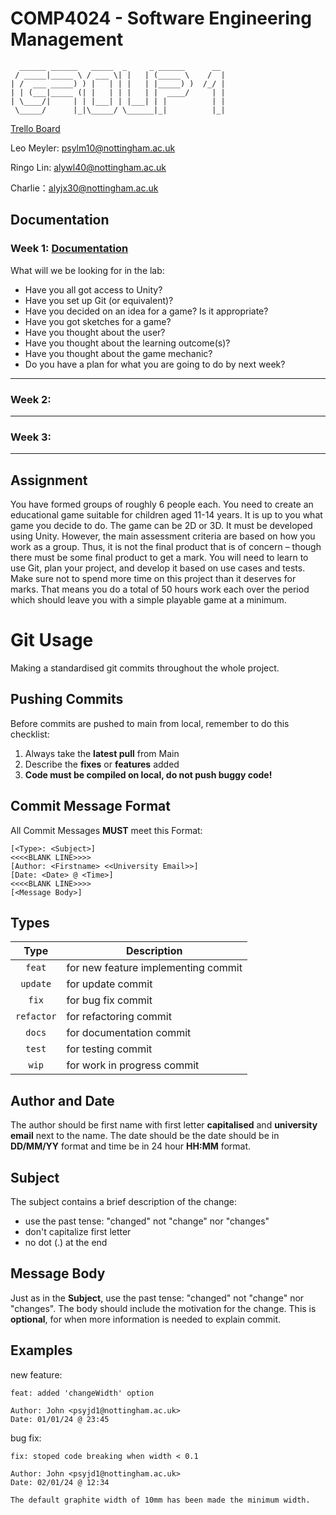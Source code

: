 # COMP4024 - Software Engineering Management 

```
  ______ ______   _____  _     _ ______      __ 
 / _____|_____ \ / ___ \| |   | (_____ \    /  |
| /  ___ _____) ) |   | | |   | |_____) )  /_/ |
| | (___|_____ (| |   | | |   | |  ____/     | |
| \____/|     | | |___| | |___| | |          | |
 \_____/      |_|\_____/ \______|_|          |_|
```

[Trello Board](https://trello.com/w/userworkspace72299105)

Leo Meyler: psylm10@nottingham.ac.uk

Ringo Lin: alywl40@nottingham.ac.uk

Charlie：alyjx30@nottingham.ac.uk
                                

## Documentation
### Week 1: [Documentation](./weekly-reports/week1/week1-Ideas.md)

What will we be looking for in the lab:
- Have you all got access to Unity?
- Have you set up Git (or equivalent)?
- Have you decided on an idea for a game? Is it appropriate?
- Have you got sketches for a game?
- Have you thought about the user?
- Have you thought about the learning outcome(s)?
- Have you thought about the game mechanic?
- Do you have a plan for what you are going to do by next week?

---
### Week 2: 
---
### Week 3:
---

## Assignment
You have formed groups of roughly 6 people each. You need to create an
educational game suitable for children aged 11-14 years. It is up to you what
game you decide to do. The game can be 2D or 3D. It must be developed
using Unity. However, the main assessment criteria are based on how you
work as a group. Thus, it is not the final product that is of concern – though
there must be some final product to get a mark. You will need to learn to use
Git, plan your project, and develop it based on use cases and tests. Make
sure not to spend more time on this project than it deserves for marks. That
means you do a total of 50 hours work each over the period which should
leave you with a simple playable game at a minimum. 


# Git Usage

Making a standardised git commits throughout the whole project.

## Pushing Commits
Before commits are pushed to main from local, remember to do this checklist:
1. Always take the **latest pull** from Main 
2. Describe the **fixes** or **features** added
3. **Code must be compiled on local, do not push buggy code!**


## Commit Message Format
All Commit Messages **MUST** meet this Format:

```
[<Type>: <Subject>]
<<<<BLANK LINE>>>>
[Author: <Firstname> <<University Email>>]
[Date: <Date> @ <Time>]
<<<<BLANK LINE>>>>
[<Message Body>]
```


## Types

| Type          | Description |
|:-------------:|-------------|
| `feat`        | for new feature implementing commit |
| `update`      | for update commit |
| `fix`         | for bug fix commit |
| `refactor`    | for refactoring commit |
| `docs`        | for documentation commit |
| `test`        | for testing commit |
| `wip`         | for work in progress commit |


## Author and Date
The author should be first name with first letter **capitalised** and **university email** next to the name. The date should be the date should be in **DD/MM/YY** format and time be in 24 hour **HH:MM** format.

## Subject
The subject contains a brief description of the change:

* use the past tense: "changed" not "change" nor "changes"
* don't capitalize first letter
* no dot (.) at the end


## Message Body
Just as in the **Subject**, use the past tense: "changed" not "change" nor "changes". The body should include the motivation for the change. This is **optional**, for when more information is needed to explain commit.


## Examples

new feature:
```
feat: added 'changeWidth' option

Author: John <psyjd1@nottingham.ac.uk>
Date: 01/01/24 @ 23:45
```

bug fix:
```
fix: stoped code breaking when width < 0.1

Author: John <psyjd1@nottingham.ac.uk>
Date: 02/01/24 @ 12:34

The default graphite width of 10mm has been made the minimum width.
```


